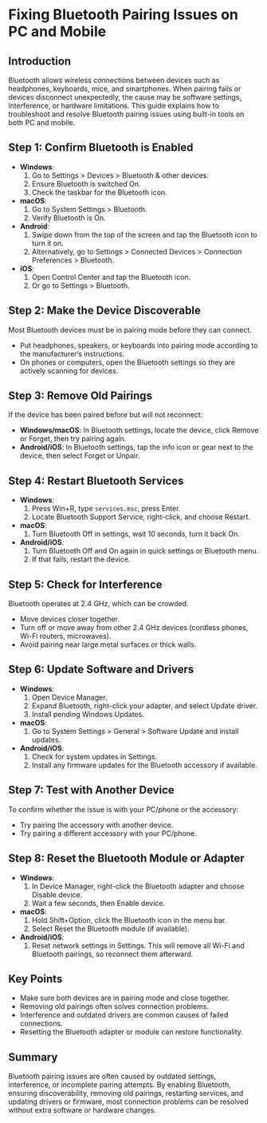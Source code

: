 # Fixing Bluetooth Pairing Issues on PC and Mobile

## Introduction
Bluetooth allows wireless connections between devices such as headphones, keyboards, mice, and smartphones. When pairing fails or devices disconnect unexpectedly, the cause may be software settings, interference, or hardware limitations. This guide explains how to troubleshoot and resolve Bluetooth pairing issues using built-in tools on both PC and mobile.

## Step 1: Confirm Bluetooth is Enabled
- **Windows**:
  1. Go to Settings > Devices > Bluetooth & other devices.
  2. Ensure Bluetooth is switched On.
  3. Check the taskbar for the Bluetooth icon.
- **macOS**:
  1. Go to System Settings > Bluetooth.
  2. Verify Bluetooth is On.
- **Android**:
  1. Swipe down from the top of the screen and tap the Bluetooth icon to turn it on.
  2. Alternatively, go to Settings > Connected Devices > Connection Preferences > Bluetooth.
- **iOS**:
  1. Open Control Center and tap the Bluetooth icon.
  2. Or go to Settings > Bluetooth.

## Step 2: Make the Device Discoverable
Most Bluetooth devices must be in pairing mode before they can connect.
- Put headphones, speakers, or keyboards into pairing mode according to the manufacturer’s instructions.
- On phones or computers, open the Bluetooth settings so they are actively scanning for devices.

## Step 3: Remove Old Pairings
If the device has been paired before but will not reconnect:
- **Windows/macOS**: In Bluetooth settings, locate the device, click Remove or Forget, then try pairing again.
- **Android/iOS**: In Bluetooth settings, tap the info icon or gear next to the device, then select Forget or Unpair.

## Step 4: Restart Bluetooth Services
- **Windows**:
  1. Press Win+R, type `services.msc`, press Enter.
  2. Locate Bluetooth Support Service, right-click, and choose Restart.
- **macOS**:
  1. Turn Bluetooth Off in settings, wait 10 seconds, turn it back On.
- **Android/iOS**:
  1. Turn Bluetooth Off and On again in quick settings or Bluetooth menu.
  2. If that fails, restart the device.

## Step 5: Check for Interference
Bluetooth operates at 2.4 GHz, which can be crowded.
- Move devices closer together.
- Turn off or move away from other 2.4 GHz devices (cordless phones, Wi-Fi routers, microwaves).
- Avoid pairing near large metal surfaces or thick walls.

## Step 6: Update Software and Drivers
- **Windows**:
  1. Open Device Manager.
  2. Expand Bluetooth, right-click your adapter, and select Update driver.
  3. Install pending Windows Updates.
- **macOS**:
  1. Go to System Settings > General > Software Update and install updates.
- **Android/iOS**:
  1. Check for system updates in Settings.
  2. Install any firmware updates for the Bluetooth accessory if available.

## Step 7: Test with Another Device
To confirm whether the issue is with your PC/phone or the accessory:
- Try pairing the accessory with another device.
- Try pairing a different accessory with your PC/phone.

## Step 8: Reset the Bluetooth Module or Adapter
- **Windows**:
  1. In Device Manager, right-click the Bluetooth adapter and choose Disable device.
  2. Wait a few seconds, then Enable device.
- **macOS**:
  1. Hold Shift+Option, click the Bluetooth icon in the menu bar.
  2. Select Reset the Bluetooth module (if available).
- **Android/iOS**:
  1. Reset network settings in Settings. This will remove all Wi-Fi and Bluetooth pairings, so reconnect them afterward.

## Key Points
- Make sure both devices are in pairing mode and close together.
- Removing old pairings often solves connection problems.
- Interference and outdated drivers are common causes of failed connections.
- Resetting the Bluetooth adapter or module can restore functionality.

## Summary
Bluetooth pairing issues are often caused by outdated settings, interference, or incomplete pairing attempts. By enabling Bluetooth, ensuring discoverability, removing old pairings, restarting services, and updating drivers or firmware, most connection problems can be resolved without extra software or hardware changes.

